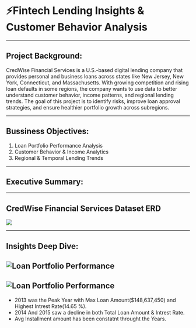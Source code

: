 # ⚡Fintech Lending Insights & Customer Behavior Analysis

---

## Project Background:
CredWise Financial Services is a U.S.-based digital lending company that provides personal and business loans across states like New Jersey, New York, Connecticut, and Massachusetts. With growing competition and rising loan defaults in some regions, the company wants to use data to better understand customer behavior, income patterns, and regional lending trends. The goal of this project is to identify risks, improve loan approval strategies, and ensure healthier portfolio growth across subregions.

---

## Bussiness Objectives:
1. Loan Portfolio Performance Analysis
2. Customer Behavior & Income Analytics
3. Regional & Temporal Lending Trends

---

## Executive Summary:

---

## CredWise Financial Services Dataset ERD
![](https://github.com/Pranshul-cloud/Fintech-Lending-Insights-Customer-Behavior-Analysis/blob/main/Img/ERD.png)

---

## Insights Deep Dive:


![Loan Portfolio Performance](https://github.com/Pranshul-cloud/Fintech-Lending-Insights-Customer-Behavior-Analysis/blob/main/Img/loan_portfolio_performance.pivot)
-
![Loan Portfolio Performance](https://github.com/Pranshul-cloud/Fintech-Lending-Insights-Customer-Behavior-Analysis/blob/main/Img/loan_portfolio_performance.visual)
-
* 2013 was the Peak Year with Max Loan Amount($148,637,450) and Highest Intrest Rate(14.65 %).
* 2014 And 2015 saw a decline in both Total Loan Amount & Intrest Rate.
* Avg Installment amount has been constatnt throught  the Years.
